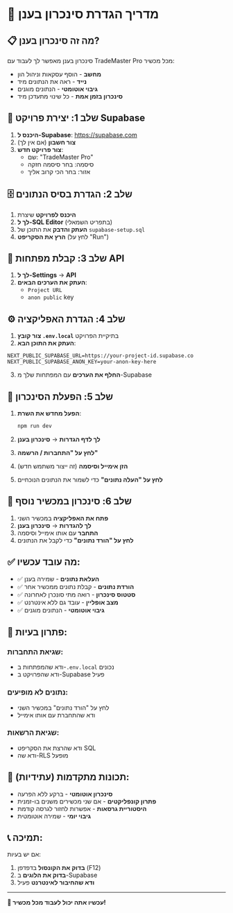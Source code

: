 # 🔄 מדריך הגדרת סינכרון בענן

## 📋 **מה זה סינכרון בענן?**

סינכרון בענן מאפשר לך לעבוד עם TradeMaster Pro מכל מכשיר:
- **מחשב** - הוסף עסקאות וניהול הון
- **נייד** - ראה את הנתונים מיד
- **גיבוי אוטומטי** - הנתונים מוגנים
- **סינכרון בזמן אמת** - כל שינוי מתעדכן מיד

## 🚀 **שלב 1: יצירת פרויקט Supabase**

1. **היכנס ל-Supabase**: https://supabase.com
2. **צור חשבון** (אם אין לך)
3. **צור פרויקט חדש**:
   - שם: "TradeMaster Pro"
   - סיסמה: בחר סיסמה חזקה
   - אזור: בחר הכי קרוב אליך

## 🗄️ **שלב 2: הגדרת בסיס הנתונים**

1. **היכנס לפרויקט** שיצרת
2. **לך ל-SQL Editor** (בתפריט השמאלי)
3. **העתק והדבק** את התוכן של `supabase-setup.sql`
4. **הרץ את הסקריפט** (לחץ על "Run")

## 🔑 **שלב 3: קבלת מפתחות API**

1. **לך ל-Settings** → **API**
2. **העתק את הערכים הבאים**:
   - `Project URL`
   - `anon public` key

## ⚙️ **שלב 4: הגדרת האפליקציה**

1. **צור קובץ `.env.local`** בתיקיית הפרויקט
2. **העתק את התוכן הבא**:

```env
NEXT_PUBLIC_SUPABASE_URL=https://your-project-id.supabase.co
NEXT_PUBLIC_SUPABASE_ANON_KEY=your-anon-key-here
```

3. **החלף את הערכים** עם המפתחות שלך מ-Supabase

## 🔄 **שלב 5: הפעלת הסינכרון**

1. **הפעל מחדש את השרת**:
   ```bash
   npm run dev
   ```

2. **לך לדף הגדרות** → **סינכרון בענן**

3. **לחץ על "התחברות / הרשמה"**

4. **הזן אימייל וסיסמה** (זה ייצור משתמש חדש)

5. **לחץ על "העלה נתונים"** כדי לשמור את הנתונים הנוכחיים

## 📱 **שלב 6: סינכרון במכשיר נוסף**

1. **פתח את האפליקציה** במכשיר השני
2. **לך להגדרות** → **סינכרון בענן**
3. **התחבר** עם אותו אימייל וסיסמה
4. **לחץ על "הורד נתונים"** כדי לקבל את הנתונים

## ✅ **מה עובד עכשיו:**

- ✅ **העלאת נתונים** - שמירה בענן
- ✅ **הורדת נתונים** - קבלת נתונים ממכשיר אחר
- ✅ **סטטוס סינכרון** - רואה מתי סונכרן לאחרונה
- ✅ **מצב אופליין** - עובד גם ללא אינטרנט
- ✅ **גיבוי אוטומטי** - הנתונים מוגנים

## 🔧 **פתרון בעיות:**

### **שגיאת התחברות:**
- ודא שהמפתחות ב-`.env.local` נכונים
- ודא שהפרויקט ב-Supabase פעיל

### **נתונים לא מופיעים:**
- לחץ על "הורד נתונים" במכשיר השני
- ודא שהתחברת עם אותו אימייל

### **שגיאת הרשאות:**
- ודא שהרצת את הסקריפט SQL
- ודא שה-RLS מופעל

## 🚀 **תכונות מתקדמות (עתידיות):**

- **סינכרון אוטומטי** - ברקע ללא הפרעה
- **פתרון קונפליקטים** - אם שני מכשירים משנים בו-זמנית
- **היסטוריית גרסאות** - אפשרות לחזור לגרסה קודמת
- **גיבוי יומי** - שמירה אוטומטית

## 📞 **תמיכה:**

אם יש בעיות:
1. **בדוק את הקונסול** בדפדפן (F12)
2. **בדוק את הלוגים** ב-Supabase
3. **ודא שהחיבור לאינטרנט** פעיל

---

**🎉 עכשיו אתה יכול לעבוד מכל מכשיר!**
